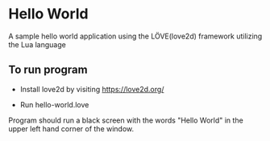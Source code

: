 # Hello World

A sample hello world application using the LÖVE(love2d) framework utilizing the Lua language

## To run program

* Install love2d by visiting https://love2d.org/

* Run hello-world.love

Program should run a black screen with the words "Hello World" in the upper left hand corner of the window.
